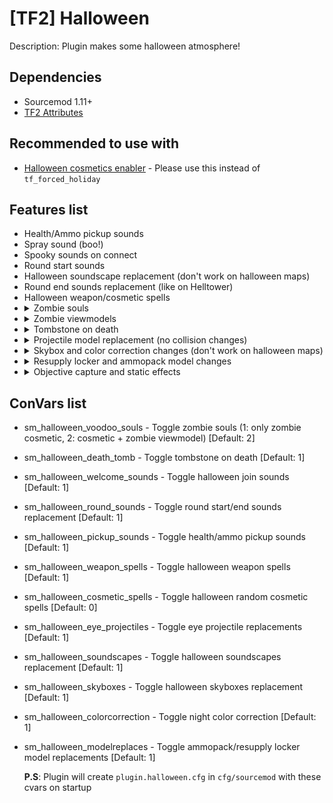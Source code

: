 # [TF2] Halloween
Description: Plugin makes some halloween atmosphere!

## Dependencies
- Sourcemod 1.11+
- [TF2 Attributes](https://github.com/FlaminSarge/tf2attributes)

## Recommended to use with
- [Halloween cosmetics enabler](https://github.com/Mikusch/HalloweenCosmeticEnabler) - Please use this instead of `tf_forced_holiday`

## Features list
- Health/Ammo pickup sounds
- Spray sound (boo!)
- Spooky sounds on connect
- Round start sounds
- Halloween soundscape replacement (don't work on halloween maps)
- Round end sounds replacement (like on Helltower)
- Halloween weapon/cosmetic spells
- <details>
  <summary>Zombie souls</summary>
  <img src="https://github.com/FlaminSarge/tf2attributes/assets/53791065/04dc4d78-c34f-4415-b531-adb2831a11e7">
  </details>
- <details>
  <summary>Zombie viewmodels</summary>
  <img src="https://github.com/FlaminSarge/tf2attributes/assets/53791065/4b01648f-ad16-4803-8a79-0f204405598b">
  </details>
- <details>
  <summary>Tombstone on death</summary>
  <img src="https://github.com/FlaminSarge/tf2attributes/assets/53791065/44862848-e1ae-4b0e-9bd2-05b01a068cea">
  </details>
- <details>
  <summary>Projectile model replacement (no collision changes)</summary>
  <img src="https://static.wikia.nocookie.net/villains/images/0/04/Monoculus_proj.png/revision/latest?cb=20120616030917">
  </details>
- <details>
  <summary>Skybox and color correction changes (don't work on halloween maps)</summary>
  <img src="https://github.com/FlaminSarge/tf2attributes/assets/53791065/bc60d8bc-b9a8-4484-9178-cfbf99fb55b2">
  </details>
- <details>
  <summary>Resupply locker and ammopack model changes</summary>
  <img src="https://github.com/FlaminSarge/tf2attributes/assets/53791065/f369e6d0-09bd-4807-8f2a-dc35ccdb784f">
  <img src="https://github.com/FlaminSarge/tf2attributes/assets/53791065/af63626d-13df-413e-8449-e73ace59758a">
  </details>
- <details>
  <summary>Objective capture and static effects</summary>
  <img src="https://github.com/FlaminSarge/tf2attributes/assets/53791065/29bbf6aa-cf9c-4799-9df4-5c110a0edd49">
  <img src="https://github.com/FlaminSarge/tf2attributes/assets/53791065/8533fc08-6aa2-4ee0-a1d8-e29dabc15b16">
  </details>

## ConVars list
- sm_halloween_voodoo_souls - Toggle zombie souls (1: only zombie cosmetic, 2: cosmetic + zombie viewmodel) [Default: 2]
- sm_halloween_death_tomb - Toggle tombstone on death [Default: 1]
- sm_halloween_welcome_sounds - Toggle halloween join sounds [Default: 1]
- sm_halloween_round_sounds - Toggle round start/end sounds replacement [Default: 1]
- sm_halloween_pickup_sounds - Toggle health/ammo pickup sounds [Default: 1]
- sm_halloween_weapon_spells - Toggle halloween weapon spells [Default: 1]
- sm_halloween_cosmetic_spells - Toggle halloween random cosmetic spells [Default: 0]
- sm_halloween_eye_projectiles - Toggle eye projectile replacements [Default: 1]
- sm_halloween_soundscapes - Toggle halloween soundscapes replacement [Default: 1]
- sm_halloween_skyboxes - Toggle halloween skyboxes replacement [Default: 1]
- sm_halloween_colorcorrection - Toggle night color correction [Default: 1]
- sm_halloween_modelreplaces - Toggle ammopack/resupply locker model replacements [Default: 1]

	**P.S**: Plugin will create `plugin.halloween.cfg` in `cfg/sourcemod` with these cvars on startup